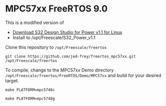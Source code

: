 # MPC57xx FreeRTOS 9.0 

This is a modified version of 

- [Download S32 Design Studio for Power v1.1 for Linux](http://www.nxp.com/products/automotive-products/microcontrollers-and-processors/arm-mcus-and-mpus/s32-processors-microcontrollers/s32-design-studio-ide:S32DS?tab=Design_Tools_Tab)
- Install to /opt/Freescale/S32_Power_v1.1

Clone this repository to ``/opt/Freescale/freertos``

    git clone https://github.com/jed-frey/freertos_mpc57xx.git /opt/Freescale/freertos
    
To compile, change to the MPC57xx Demo directory ```/opt/Freescale/freertos/FreeRTOS/Demo/MPC57xx``` and build for your desired target.

    
    
    make PLATFORM=mpc5746c

    make PLATFORM=mpc5748g
